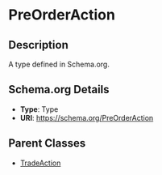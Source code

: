 # PreOrderAction

## Description
A type defined in Schema.org.

## Schema.org Details
- **Type**: Type
- **URI**: https://schema.org/PreOrderAction

## Parent Classes
- [TradeAction](../TradeAction.md)

